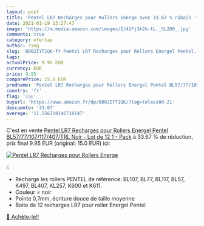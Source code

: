 ```yaml
---
layout: post
title: 'Pentel LR7 Recharges pour Rollers Energe avec 33.67 % rabais '
date: 2021-01-19 13:27:47
image: 'https://m.media-amazon.com/images/I/41Fj3k2k-tL._SL200_.jpg'
comments: true
category: ofertas
author: ring
slug: 'B002IYT1QK-fr Pentel LR7 Recharges pour Rollers Energel Pentel...'
tags: 
actualPrice: 9.95 EUR
currency: EUR
price: 9.95
comparePrice: 15.0 EUR
prodname: 'Pentel LR7 Recharges pour Rollers Energel Pentel BL57/77/107/117/407/TRL Noir - Lot de 12 1 - Pack'
country: 'fr'
flag: '🇫🇷'
buyurl: 'https://www.amazon.fr/dp/B002IYT1QK/?tag=tolees0d-21'
descuento: '33.67'
average: '11.556718146718147'
---
```


C'est en vente [Pentel LR7 Recharges pour Rollers Energel Pentel BL57/77/107/117/407/TRL Noir - Lot de 12 1 - Pack](https://www.amazon.fr/dp/B002IYT1QK/?tag=tolees0d-21)  à  33.67 % de réduction, prix final  9.95 EUR (original: 15.0 EUR) ici:

[![Pentel LR7 Recharges pour Rollers Energe](https://m.media-amazon.com/images/I/41Fj3k2k-tL._SL200_.jpg)](https://www.amazon.fr/dp/B002IYT1QK/?tag=tolees0d-21)

ℹ️:

- Recharge les rollers PENTEL de référence: BL107, BL77, BL117, BL57, K497, BL407, KL257, K600 et K611.
- Couleur = noir
- Pointe 0,7mm, écriture douce de taille moyenne
- Boite de 12 recharges LR7 pour roller Energel Pentel

[🛒 Achète-le!!](https://www.amazon.fr/dp/B002IYT1QK/?tag=tolees0d-21)
